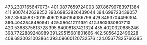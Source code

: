 473.23071656470734
401.0877659724003
397.86799783971384
411.9007442639252
393.69853826439044
394.699723439057
392.356458370019
406.12846194086796
429.8493704496304
396.4042848490947
429.596412111691
412.8865630807715
420.5368375813728
395.84008187421324
435.4020320685246
398.7722889248989
391.29515681801666
402.5056422496228
409.6830031003864
393.09660120732576
424.05677825766395